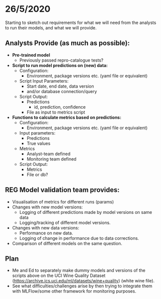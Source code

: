 
# 26/5/2020

Starting to sketch out requirements for what we will need from the analysts to run their models, and what we will provide.

## Analysts Provide (as much as possible):
- **Pre-trained model**
  - Previously passed repro-catalogue tests?
- **Script to run model predictions on (new) data:**
  - Configuration:
    - Environment, package versions etc. (yaml file or equivalent)
  - Script Input Parameters:
    - Start date, end date, data version
    - and/or database connection/query
  - Script Output:
    - Predictions
      - id, prediction, confidence
    - File as input to metrics script
- **Functions to calculate metrics based on predictions:**
    - Configuration:
      - Environment, package versions etc. (yaml file or equivalent)
    - Input parameters:
      - Predictions
      - True values
    - Metrics
      - Analyst-team defined
      - Monitoring team defined
    - Script Output:
      - Metrics
      - File or db?

## REG Model validation team provides:
- Visualisation of metrics for different runs (params)
- Changes with new model versions:
  - Logging of different predictions made by model versions on same data
  - Logging/tracking of different model versions.
- Changes with new data versions:
  - Performance on new data.
  - Logging of change in performance due to data corrections.
- Comparison of different models on the same question.

## Plan

- Me and Ed to separately make dummy models and versions of the scripts above on the UCI Wine Quality Dataset (https://archive.ics.uci.edu/ml/datasets/wine+quality) (white wine file).
- See what difficulties/challenges arise by then trying to integrate them with MLFlow/some other framework for monitoring purposes.
